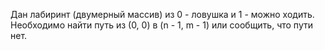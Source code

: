 Дан лабиринт (двумерный массив) из 0 - ловушка и 1 - можно ходить. Необходимо найти путь из (0, 0) в (n - 1, m - 1) или сообщить, что пути нет. 
